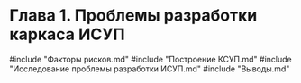 # Глава 1. Проблемы разработки каркаса ИСУП

#include "Факторы рисков.md"
#include "Построение КСУП.md"
#include "Исследование проблемы разработки ИСУП.md"
#include "Выводы.md"
